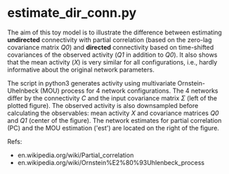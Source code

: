 # estimate_dir_conn.py

The aim of this toy model is to illustrate the difference between estimating **undirected** connectivity with partial correlation (based on the zero-lag covariance matrix *Q0*) and **directed** connectivity based on time-shifted covariances of the observed activity (*Q1* in addition to *Q0*). It also shows that the mean activity (*X*) is very similar for all configurations, i.e., hardly informative about the original network parameters.

The script in python3 generates activity using multivariate Ornstein-Uhelnbeck (MOU) process for 4 network configurations. The 4 networks differ by the connectivity *C* and the input covariance matrix *Σ* (left of the plotted figure). The observed activity is also downsampled before calculating the observables: mean activity *X* and covariance matrices *Q0* and *Q1* (center of the figure). The network estimates for partial correlation (PC) and the MOU estimation ('est') are located on the right of the figure.

Refs:
- en.wikipedia.org/wiki/Partial_correlation
- en.wikipedia.org/wiki/Ornstein%E2%80%93Uhlenbeck_process
